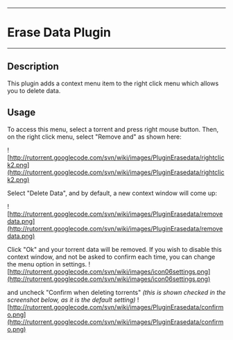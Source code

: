 
---

# Erase Data Plugin #

---




## Description ##

This plugin adds a context menu item to the right click menu which allows you to delete data.

## Usage ##

To access this menu, select a torrent and press right mouse button. Then, on the right click menu, select "Remove and" as shown here:

![http://rutorrent.googlecode.com/svn/wiki/images/PluginErasedata/rightclick2.png](http://rutorrent.googlecode.com/svn/wiki/images/PluginErasedata/rightclick2.png)

Select "Delete Data", and by default, a new context window will come up:

![http://rutorrent.googlecode.com/svn/wiki/images/PluginErasedata/removedata.png](http://rutorrent.googlecode.com/svn/wiki/images/PluginErasedata/removedata.png)

Click "Ok" and your torrent data will be removed. If you wish to disable this context window, and not be asked to confirm each time, you can change the menu option in settings.
![http://rutorrent.googlecode.com/svn/wiki/images/icon06settings.png](http://rutorrent.googlecode.com/svn/wiki/images/icon06settings.png)

and uncheck "Confirm when deleting torrents"  _(this is shown checked in the screenshot below, as it is the default setting)_
![http://rutorrent.googlecode.com/svn/wiki/images/PluginErasedata/confirmo.png](http://rutorrent.googlecode.com/svn/wiki/images/PluginErasedata/confirmo.png)